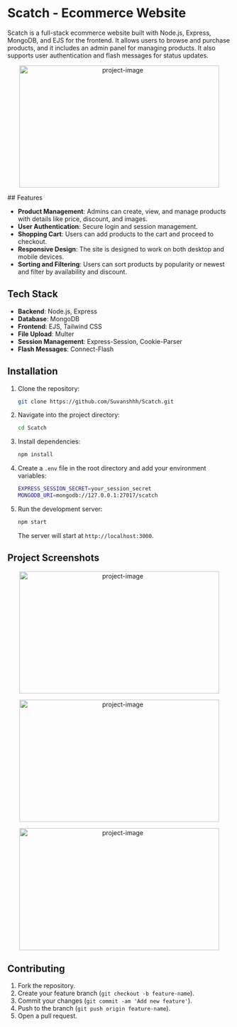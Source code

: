 
# Scatch - Ecommerce Website

Scatch is a full-stack ecommerce website built with Node.js, Express, MongoDB, and EJS for the frontend. It allows users to browse and purchase products, and it includes an admin panel for managing products. It also supports user authentication and flash messages for status updates.


<p align="center"><img src="https://i.postimg.cc/nzg3gkL2/index-route.png" alt="project-image" width= "450" height="275"></p>
## Features

- **Product Management**: Admins can create, view, and manage products with details like price, discount, and images.
- **User Authentication**: Secure login and session management.
- **Shopping Cart**: Users can add products to the cart and proceed to checkout.
- **Responsive Design**: The site is designed to work on both desktop and mobile devices.
- **Sorting and Filtering**: Users can sort products by popularity or newest and filter by availability and discount.

## Tech Stack

- **Backend**: Node.js, Express
- **Database**: MongoDB
- **Frontend**: EJS, Tailwind CSS
- **File Upload**: Multer
- **Session Management**: Express-Session, Cookie-Parser
- **Flash Messages**: Connect-Flash

## Installation

1. Clone the repository:

   ```bash
   git clone https://github.com/Suvanshhh/Scatch.git
   ```

2. Navigate into the project directory:

   ```bash
   cd Scatch
   ```

3. Install dependencies:

   ```bash
   npm install
   ```

4. Create a `.env` file in the root directory and add your environment variables:

   ```bash
   EXPRESS_SESSION_SECRET=your_session_secret
   MONGODB_URI=mongodb://127.0.0.1:27017/scatch
   ```

5. Run the development server:

   ```bash
   npm start
   ```

   The server will start at `http://localhost:3000`.

## Project Screenshots
<p align="center"><img src="https://i.postimg.cc/kGSTmb6m/Screenshot-2025-01-03-044849.png" alt="project-image" width= "450" height="275"></p>
<p align="center"><img src="https://i.postimg.cc/g0ctZj5V/cart.png" alt="project-image" width= "450" height="275"></p>
<p align="center"><img src="https://i.postimg.cc/ydkfL57W/createprod.png" alt="project-image" width= "450" height="275"></p>

## Contributing

1. Fork the repository.
2. Create your feature branch (`git checkout -b feature-name`).
3. Commit your changes (`git commit -am 'Add new feature'`).
4. Push to the branch (`git push origin feature-name`).
5. Open a pull request.

